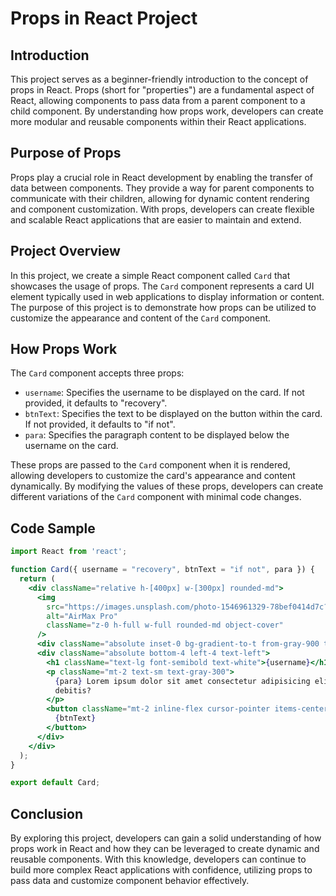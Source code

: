 # Props in React Project

## Introduction

This project serves as a beginner-friendly introduction to the concept of props in React. Props (short for "properties") are a fundamental aspect of React, allowing components to pass data from a parent component to a child component. By understanding how props work, developers can create more modular and reusable components within their React applications.

## Purpose of Props

Props play a crucial role in React development by enabling the transfer of data between components. They provide a way for parent components to communicate with their children, allowing for dynamic content rendering and component customization. With props, developers can create flexible and scalable React applications that are easier to maintain and extend.

## Project Overview

In this project, we create a simple React component called `Card` that showcases the usage of props. The `Card` component represents a card UI element typically used in web applications to display information or content. The purpose of this project is to demonstrate how props can be utilized to customize the appearance and content of the `Card` component.

## How Props Work

The `Card` component accepts three props:
- `username`: Specifies the username to be displayed on the card. If not provided, it defaults to "recovery".
- `btnText`: Specifies the text to be displayed on the button within the card. If not provided, it defaults to "if not".
- `para`: Specifies the paragraph content to be displayed below the username on the card.

These props are passed to the `Card` component when it is rendered, allowing developers to customize the card's appearance and content dynamically. By modifying the values of these props, developers can create different variations of the `Card` component with minimal code changes.

## Code Sample

```jsx
import React from 'react';

function Card({ username = "recovery", btnText = "if not", para }) {
  return (
    <div className="relative h-[400px] w-[300px] rounded-md">
      <img
        src="https://images.unsplash.com/photo-1546961329-78bef0414d7c?ixlib=rb-4.0.3&amp;ixid=MnwxMjA3fDB8MHxzZWFyY2h8MTB8fHVzZXJ8ZW58MHx8MHx8&amp;auto=format&amp;fit=crop&amp;w=800&amp;q=60"
        alt="AirMax Pro"
        className="z-0 h-full w-full rounded-md object-cover"
      />
      <div className="absolute inset-0 bg-gradient-to-t from-gray-900 to-transparent"></div>
      <div className="absolute bottom-4 left-4 text-left">
        <h1 className="text-lg font-semibold text-white">{username}</h1>
        <p className="mt-2 text-sm text-gray-300">
          {para} Lorem ipsum dolor sit amet consectetur adipisicing elit. Excepturi,
          debitis?
        </p>
        <button className="mt-2 inline-flex cursor-pointer items-center text-sm font-semibold text-black">
          {btnText}  
        </button>
      </div>
    </div>
  );
}

export default Card; 
```
## Conclusion
By exploring this project, developers can gain a solid understanding of how props work in React and how they can be leveraged to create dynamic and reusable components. With this knowledge, developers can continue to build more complex React applications with confidence, utilizing props to pass data and customize component behavior effectively.